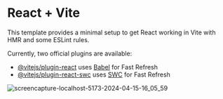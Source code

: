 # React + Vite

This template provides a minimal setup to get React working in Vite with HMR and some ESLint rules.

Currently, two official plugins are available:

- [@vitejs/plugin-react](https://github.com/vitejs/vite-plugin-react/blob/main/packages/plugin-react/README.md) uses [Babel](https://babeljs.io/) for Fast Refresh
- [@vitejs/plugin-react-swc](https://github.com/vitejs/vite-plugin-react-swc) uses [SWC](https://swc.rs/) for Fast Refresh

![screencapture-localhost-5173-2024-04-15-16_05_59](https://github.com/AashutoshDL/VROOM/assets/165886572/83c2f4ed-099c-495e-932b-27f457f83b04)

